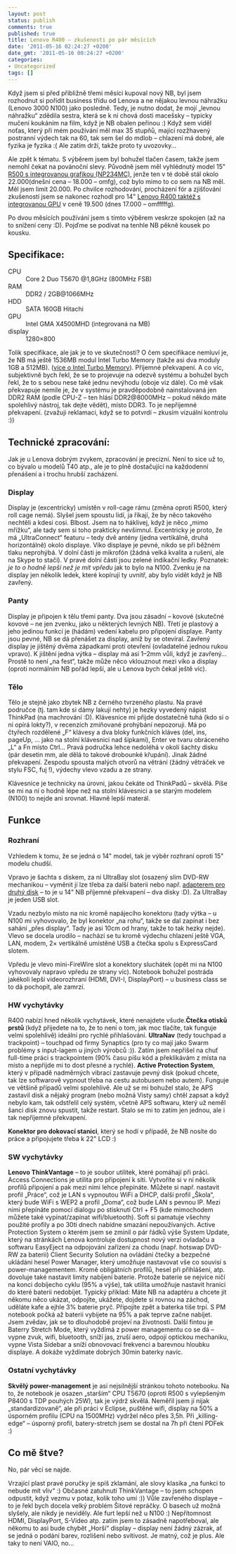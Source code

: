 ```yaml
---
layout: post
status: publish
comments: true
published: true
title: Lenovo R400 – zkušenosti po pár měsících
date: '2011-05-16 02:24:27 +0200'
date_gmt: '2011-05-16 00:24:27 +0200'
categories:
- Uncategorized
tags: []
---
```

<p>Když jsem si před přibližně třemi měsíci kupoval nový NB, byl jsem rozhodnut si pořídit business třídu od Lenova a ne nějakou levnou náhražku (Lenovo 3000 N100) jako posledně. Tedy, je nutno dodat, že mojí „levnou náhražku“ zdědila sestra, která se k ní chová dosti macešsky – typicky mučení koukáním na film, když je NB obalen peřinou :) Když sem viděl noťas, který při mém používání měl max 35 stupňů, mající rozžhavený postranní výdech tak na 60, tak sem šel do mdlob – chlazení má dobré, ale fyzika je fyzika :( Ale zatím drží, takže proto ty uvozovky…</p>
<p>Ale zpět k tématu. S výběrem jsem byl bohužel tlačen časem, takže jsem nemohl čekat na povánoční slevy. Původně jsem měl vyhlédnutý model 15" <a href="http://www.czechcomputer.cz/product.jsp?artno=58624">R500 s integrovanou grafikou (NP234MC)</a>, jenže ten v té době stál okolo 22.000(dnešní cena – 18.000 – omfg), což bylo mimo to co sem na NB měl. Měl jsem limit 20.000. Po chvilce rozhodování, procházení fór a zjišťování zkušeností jsem se nakonec rozhodl pro 14" <a 	href="http://www.czechcomputer.cz/product.jsp?artno=59949">Lenovo R400 taktéž s integrovanou GPU</a> v ceně 19.500 (dnes 17.000 – omfffffg).</p>
<p>Po dvou měsících používání jsem s tímto výběrem veskrze spokojen (až na to snížení ceny :D). Pojďme se podívat na tenhle NB pěkně kousek po kousku.</p>
<h2>Specifikace:</h2>
<dl>
<dt>CPU</dt>
<dd>Core 2 Duo T5670 @1,8GHz (800MHz FSB)</dd>
<dt>RAM</dt>
<dd>DDR2 / 2GB@1066MHz</dd>
<dt>HDD</dt>
<dd>SATA 160GB Hitachi</dd>
<dt>GPU</dt>
<dd>Intel GMA X4500MHD (integrovaná na MB)</dd>
<dt>display</dt>
<dd>1280×800</dd>
</dl>
<p>Tolik specifikace, ale jak je to ve skutečnosti? O čem specifikace nemluví je, že NB má ještě 1536MB modul Intel Turbo Memory (takže asi dva moduly 1GB a 512MB). (<a 	href="http://www.xmaestro.com/view.php?cisloclanku=2007070003">více o Intel Turbo Memory</a>). Příjemné překvapení. A co víc, subjektivně bych řekl, že se to projevuje na odezvě systému a bohužel bych řekl, že to s sebou nese také jednu nevýhodu (oboje viz dále). Co mě však překvapuje nemile je, že v systému je pravděpodobně nainstalovaná jen DDR2 RAM (podle CPU-Z – ten hlásí DDR2@8000MHz – pokud někdo máte spolehlivý nástroj, tak dejte vědět), místo DDR3. To je nepřijemné překvapení. (zvažuji reklamaci, když se to potvrdí – zkusím vizuální kontrolu :))</p>
<h2>Technické zpracování:</h2>
<p>Jak je u Lenova dobrým zvykem, zpracování je precizní. Není to sice už to, co bývalo u modelů T40 atp., ale je to plně dostačující na každodenní přenášení a i trochu hrubší zacházení.</p>
<h3>Display</h3>
<p>Display je (excentricky) umístěn v roll-cage rámu (změna oproti R500, který roll cage nemá). Slyšel jsem spoustu lidí, ja říkají, že by něco takového nechtěli a kdesi cosi. Blbost. Jsem na to háklivej, když je něco „mimo mřížku“, ale tady sem si toho prakticky nevšimnul. Excentricky je proto, že má „UltraConnect“ featuru – tedy dvě antény (jedna vertikálně, druhá horizontálně) okolo displaye. Víko displaye je pevné, nikdo se při běžném tlaku neprohýbá. V dolní části je mikrofón (žádná velká kvalita a rušení, ale na Skype to stačí). V pravé dolní části jsou zelené indikační ledky. Poznatek: <em>je to o hodně lepší než je mít vpředu</em> jak to bylo na N100. Zvenku je na display jen několik ledek, které kopírují ty uvnitř, aby bylo vidět když je NB zavřený.</p>
<h3>Panty</h3>
<p>Display je připojen k tělu třemi panty. Dva jsou zásadní – kovové (skutečné kovové – ne jen zvenku, jako u některých levných NB). Třetí je plastový a jeho jedinou funkcí je (hádám) vedení kabelu pro připojení displaye. Panty jsou pevné, NB se dá přenášet za display, aniž by se otevíral. Zavřený display je jištěný dvěma západkami proti otevření (ovladatelné jednou rukou vpravo). K jištění jedna výtka – display má asi 1–2mm vůli, když je zavřený… Prostě to není „na fest“, takže může něco vklouznout mezi víko a display (oproti normálním NB pořád lepší, ale u Lenova bych čekal ještě víc).</p>
<h3>Tělo</h3>
<p>Tělo je stejně jako zbytek NB z černého tvrzeného plastu. Na pravé područce (tj. tam kde si dámy lakují nehty) je hezky vyvedený nápist ThinkPad (na machrování :D). Klávesnice mi přijde dostatečně tuhá (kdo si o ní opírá lokty?), v recenzích zmíňované prohýbání nepozoruji. Má po čtyřech rozdělené „F“ klávesy a dva bloky funkčních kláves (del, ins, pageUp, … jako na stolní klávesnici nad šipkami), Enter ve tvaru obráceného „L“ a Fn místo Ctrl… Pravá područka lehce nedoléhá v okolí šachty disku (pár desetin mm, ale dělá to takové drobounké křupání). Jinak žádné překvapení. Zespodu spousta malých otvorů na větrání (žádný větráček ve stylu FSC, fuj !), výdechy vlevo vzadu a ze strany.</p>
<p>Klávesnice je technicky na úrovni, jakou čekáte od ThinkPadů – skvělá. Píše se mi na ní o hodně lépe než na stolní klávesnici a se starým modelem (N100) to nejde ani srovnat. Hlavně lepší materál.</p>
<h2>Funkce</h2>
<h3>Rozhraní</h3>
<p>Vzhledem k tomu, že se jedná o 14" model, tak je výběr rozhraní oproti 15" modelu chudší.</p>
<p>Vpravo je šachta s diskem, za ní UltraBay slot (osazený slim DVD-RW mechanikou – vyměnit jí lze třeba za další baterii nebo např. <a 	href="http://www.elektro-1.cz/lenovo-thinkpad-2-5-sata-hdd-bay-adapter-ii-pro-ntb-rady-r400-r500-t400-t500-w500-w700-x200-x200s/104438/">adapterem pro druhý disk</a> – to je u 14" NB příjemné překvapení – dva disky :D). Za UltraBay je jeden USB slot.</p>
<p>Vzadu nezbylo místo na nic kromě napájecího konektoru (tady výtka – u N100 mi vyhovovalo, že byl konektor „na rohu“, takže se dal zapínat i bez sahání „přes display“. Tady je asi 10cm od hrany, takže to tak hezky nejde). Vlevo se docela urodilo – nachází se tu kromě výdechu chlazení ještě VGA, LAN, modem, 2× vertikálně umístěné USB a čtečka spolu s ExpressCard slotem.</p>
<p>Vpředu je vlevo mini-FireWire slot a konektory sluchátek (opět mi na N100 vyhovovaly napravo vpředu ze strany víc). Notebook bohužel postráda jakékoli lepší videorozhraní (HDMI, DVI-I, DisplayPort) – u business class se to dá pochopit, ale zamrzí.</p>
<h3>HW vychytávky</h3>
<p>R400 nabízí hned několik vychytávek, které nenajdete všude.<strong>Čtečka otisků prstů </strong>(když přijedete na to, že to není o tom, jak moc tlačíte, tak funguje velmi spolehlivě) ideální pro rychlé přihlašování. <strong>UltraNav</strong> (tedy touchpad a trackpoint) – touchpad od firmy Synaptics (pro ty co mají jako Swarm problémy s input-lagem u jiných výrobců :)). Zatím jsem nepřišel na chuť full-time práci s trackpointem (90% času píšu kód a překlikávám z místa na místo a nepřijde mi to dost přesné a rychlé). <strong>Active Protection System</strong>, který v případě nadměrných vibrací zastavuje pevný disk (pokud chcete, tak lze softwarově vypnout třeba na cestu autobusem nebo autem). Funguje ve většině případů velmi spolehlivě. Ale už se mi bohužel stalo, že APS zastavil disk a nějaký program (nebo možná Visty samy) chtěl zapsat a když nebylo kam, tak odstřelil celý systém, včetně APS softwaru, který už neměl šanci disk znovu spustit, takže restart. Stalo se mi to zatím jen jednou, ale i tak nepříjemné překvapení.</p>
<p><strong>Konektor pro dokovací stanici</strong>, který se hodí v případě, že NB nosíte do práce a připojujete třeba k 22" LCD :)</p>
<h3>SW vychytávky</h3>
<p><strong>Lenovo ThinkVantage</strong> – to je soubor utilitek, které pomáhají při práci. Access Connections je utilita pro připojení k síti. Vytvoříte si v ní několik profilů připojení a pak mezi nimi lehce přepínáte. Můžete si např. nastavit profil „Práce“, což je LAN s vypnoutou WiFi a DHCP, další profil „Škola“, který bude WiFi s WEP2 a profil „Doma“, což bude LAN s pevnou IP. Mezi nimi přepínáte pomocí dialogu po stisknutí Ctrl + F5 (kde mimochodem můžete také vypínat/zapínat wifi/bluetooth). Soft si pamatuje všechny použité profily a po 30ti dnech nabídne smazání nepoužívaných. Active Protection System o kterém jsem se zmínil o pár řádků výše System Update, který na stránkách Lenova kontroluje dostupnost nový verzí ovladaču a softwaru EasyEject na odpojování zařízení za chodu (např. hotswap DVD-RW za baterii) Client Security Solution na ovládání čtečky a bezpečné ukládání hesel Power Manager, který umožňuje nastavovat vše co souvisí s power-managementem. Kromě obligátních profilů, hesel při přihlášení, atp. dovoluje také nastavit limity nabíjení baterie. Protože baterie se nejvíce ničí na konci dobíjecho cyklu (95% a výše), tak utilita umožňuje nastavit hranici do které baterii nedobíjet. Typický příklad: Máte NB na adaptéru a chcete jít někomu něco ukázat, odpojíte, ukážete, dojdete si rovnou na záchod, uděláte kafe a ejhle 3% baterie pryč. Připojíte zpět a baterka tiše trpí. S PM notebook počká až baterii vybijete na 95% a pak teprve začne nabíjet. Jsem zvědav, jak se to dlouhodobě projeví na životnosti. Další fintou je Baterry Stretch Mode, který vyždímá z power managementu co se dá – vypne zvuk, wifi, bluetooth, sníží jas, zruší aero, odpojí optickou mechaniku, vypne Vista Sidebar a sníží obnovovací frekvenci a barevnou hloubku displaye. A dokáže vyždímate dobrých 30min baterky navíc.</p>
<h3>Ostatní vychytávky</h3>
<p><strong>Skvělý power-management</strong> je asi nejsilnější stránkou tohoto notebooku. Na to, že notebook je osazen „starším“ CPU T5670 (oproti R500 s vylepšeným P8400 s TDP pouhých 25W), tak je výdrž skvělá. Neměřil jsem jí nijak „standardizovaně“, ale při práci v Eclipse, puštěné wifi, display na 50% a úsporném profilu (CPU na 1500MHz) vydržel něco přes 3,5h. Při „killing-edge“ – úsporný profil, batery-stretch jsem se dostal na 7h při čtení PDFek :)</p>
<h2>Co mě štve?</h2>
<p>No, pár věcí se najde.</p>
<p>Vrzající plast pravé poručky je spíš zklamání, ale slovy klasika „na funkci to nebude mít vliv“ :) Občasné zatuhnutí ThinkVantage – to jsem schopen odpustit, když vezmu v potaz, kolik toho umí :)) Vůle zavřeného displaye – to je řekl bych docela velký problém Šitové repráčky. O basech už možná slyšely, ale nikdy je neviděly. Ale furt lepší než u N100 :) Nepřítomnost HDMI, DisplayPort, S-Video atp. zatím jsem to zásadně napotřeboval, ale někomu to asi bude chybět „Horší“ display – display není žádný zázrak, ať se jedná o podání barev, rozlišení nebo svítivost. Je matný, což je plus. Ale taky to není VAIO, no…</p>
